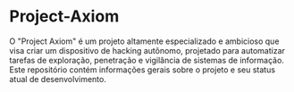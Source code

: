 # Project-Axiom
O "Project Axiom" é um projeto altamente especializado e ambicioso que visa criar um dispositivo de hacking autônomo, projetado para automatizar tarefas de exploração, penetração e vigilância de sistemas de informação. Este repositório contém informações gerais sobre o projeto e seu status atual de desenvolvimento.
